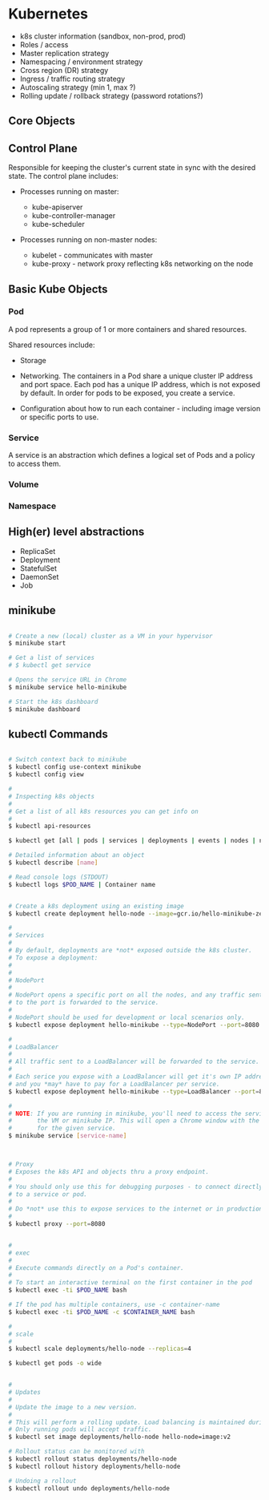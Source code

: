 # Kubernetes

* k8s cluster information (sandbox, non-prod, prod)
* Roles / access
* Master replication strategy
* Namespacing / environment strategy
* Cross region (DR) strategy
* Ingress / traffic routing strategy
* Autoscaling strategy (min 1, max ?)
* Rolling update / rollback strategy (password rotations?)


## Core Objects

## Control Plane

Responsible for keeping the cluster's current state in sync with the desired
state. The control plane includes:

* Processes running on master:
  * kube-apiserver
  * kube-controller-manager
  * kube-scheduler

* Processes running on non-master nodes:
  * kubelet - communicates with master
  * kube-proxy - network proxy reflecting k8s networking on the node

## Basic Kube Objects

### Pod

A pod represents a group of 1 or more containers and shared resources.

Shared resources include:

* Storage

* Networking. The containers in a Pod share a unique cluster IP address and port
  space. Each pod has a unique IP address, which is not exposed by default. In
  order for pods to be exposed, you create a service.

* Configuration about how to run each container - including image version or
  specific ports to use.


### Service

A service is an abstraction which defines a logical set of Pods and a policy to
access them.




### Volume
### Namespace

## High(er) level abstractions

* ReplicaSet
* Deployment
* StatefulSet
* DaemonSet
* Job

## minikube

```bash

# Create a new (local) cluster as a VM in your hypervisor
$ minikube start

# Get a list of services
# $ kubectl get service

# Opens the service URL in Chrome
$ minikube service hello-minikube

# Start the k8s dashboard
$ minikube dashboard
```

## kubectl Commands

```sh

# Switch context back to minikube
$ kubectl config use-context minikube
$ kubectl config view

#
# Inspecting k8s objects
#
# Get a list of all k8s resources you can get info on
#
$ kubectl api-resources

$ kubectl get [all | pods | services | deployments | events | nodes | namespaces ...]

# Detailed information about an object
$ kubectl describe [name]

# Read console logs (STDOUT)
$ kubectl logs $POD_NAME | Container name


# Create a k8s deployment using an existing image
$ kubectl create deployment hello-node --image=gcr.io/hello-minikube-zero-install/hello-node

#
# Services
#
# By default, deployments are *not* exposed outside the k8s cluster.
# To expose a deployment:
#
#
# NodePort
#
# NodePort opens a specific port on all the nodes, and any traffic sent
# to the port is forwarded to the service.
#
# NodePort should be used for development or local scenarios only.
$ kubectl expose deployment hello-minikube --type=NodePort --port=8080

#
# LoadBalancer
#
# All traffic sent to a LoadBalancer will be forwarded to the service.
#
# Each serice you expose with a LoadBalancer will get it's own IP address
# and you *may* have to pay for a LoadBalancer per service.
$ kubectl expose deployment hello-minikube --type=LoadBalancer --port=8080

#
# NOTE: If you are running in minikube, you'll need to access the service
#       the VM or minikube IP. This will open a Chrome window with the URL
#       for the given service.
$ minikube service [service-name]



# Proxy
# Exposes the k8s API and objects thru a proxy endpoint.
#
# You should only use this for debugging purposes - to connect directly
# to a service or pod.
#
# Do *not* use this to expose services to the internet or in production!
#
$ kubectl proxy --port=8080


#
# exec
#
# Execute commands directly on a Pod's container.
#
# To start an interactive terminal on the first container in the pod
$ kubectl exec -ti $POD_NAME bash

# If the pod has multiple containers, use -c container-name
$ kubectl exec -ti $POD_NAME -c $CONTAINER_NAME bash

#
# scale
#
$ kubectl scale deployments/hello-node --replicas=4

$ kubectl get pods -o wide


#
# Updates
#
# Update the image to a new version.
#
# This will perform a rolling update. Load balancing is maintained during the release.
# Only running pods will accept traffic.
$ kubectl set image deployments/hello-node hello-node=image:v2

# Rollout status can be monitored with
$ kubectl rollout status deployments/hello-node
$ kubectl rollout history deployments/hello-node

# Undoing a rollout
$ kubectl rollout undo deployments/hello-node


```